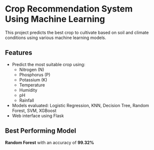 # Crop Recommendation System Using Machine Learning

This project predicts the best crop to cultivate based on soil and climate conditions using various machine learning models.

## Features

- Predict the most suitable crop using:
  - Nitrogen (N)
  - Phosphorus (P)
  - Potassium (K)
  - Temperature
  - Humidity
  - pH
  - Rainfall
- Models evaluated: Logistic Regression, KNN, Decision Tree, Random Forest, SVM, XGBoost
- Web interface using Flask

## Best Performing Model
**Random Forest** with an accuracy of **99.32%**

